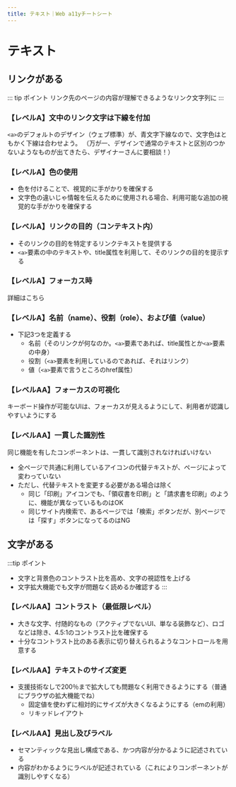 ```yaml
---
title: テキスト｜Web a11yチートシート
---
```


# テキスト

## リンクがある

::: tip ポイント
リンク先のページの内容が理解できるようなリンク文字列に
:::

### 【レベルA】文中のリンク文字は下線を付加
`<a>`のデフォルトのデザイン（ウェブ標準）が、青文字下線なので、文字色はともかく下線は合わせよう。
（万が一、デザインで通常のテキストと区別のつかないようなものが出てきたら、デザイナーさんに要相談！）

### 【レベルA】色の使用

* 色を付けることで、視覚的に手がかりを確保する
* 文字色の違いじゃ情報を伝えるために使用される場合、利用可能な追加の視覚的な手がかりを確保する

### 【レベルA】リンクの目的（コンテキスト内）

* そのリンクの目的を特定するリンクテキストを提供する
* `<a>`要素の中のテキストや、title属性を利用して、そのリンクの目的を提示する

### 【レベルA】フォーカス時
詳細はこちら

### 【レベルA】名前（name）、役割（role）、および値（value）

* 下記3つを定義する
    * 名前（そのリンクが何なのか。`<a>`要素であれば、title属性とか`<a>`要素の中身）
    * 役割（`<a>`要素を利用しているのであれば、それはリンク）
    * 値（`<a>`要素で言うところのhref属性）

### 【レベルAA】フォーカスの可視化
キーボード操作が可能なUIは、フォーカスが見えるようにして、利用者が認識しやすいようにする

### 【レベルAA】一貫した識別性
同じ機能を有したコンポーネントは、一貫して識別されなければいけない

* 全ページで共通に利用しているアイコンの代替テキストが、ページによって変わっていない
* ただし、代替テキストを変更する必要がある場合は除く
    * 同じ「印刷」アイコンでも、「領収書を印刷」と「請求書を印刷」のように、機能が異なっているものはOK
    * 同じサイト内検索で、あるページでは「検索」ボタンだが、別ページでは「探す」ボタンになってるのはNG

## 文字がある

:::tip ポイント
* 文字と背景色のコントラスト比を高め、文字の視認性を上げる
* 文字拡大機能でも文字が問題なく読めるか確認する
:::

### 【レベルAA】コントラスト（最低限レベル）

* 大きな文字、付随的なもの（アクティブでないUI、単なる装飾など）、ロゴなどは除き、4.5:1のコントラスト比を確保する
* 十分なコントラスト比のある表示に切り替えられるようなコントロールを用意する

### 【レベルAA】テキストのサイズ変更

* 支援技術なしで200％まで拡大しても問題なく利用できるようにする（普通にブラウザの拡大機能でね）
    * 固定値を使わずに相対的にサイズが大きくなるようにする（emの利用）
    * リキッドレイアウト

### 【レベルAA】見出し及びラベル

* セマンティックな見出し構成である、かつ内容が分かるように記述されている
* 内容がわかるようにラベルが記述されている（これによりコンポーネントが識別しやすくなる）